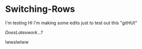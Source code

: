 # Switching-Rows
I'm testing
HI I'm making some edits just to test out this "gitHUt"

$Does Latex work...?$

lwwslwlww
